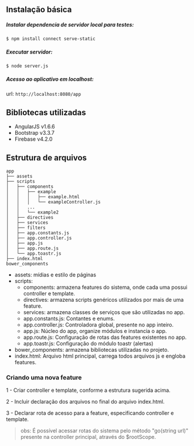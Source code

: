 ## Instalação básica

##### Instalar dependencia de servidor local para testes:
```$ npm install connect serve-static```

##### Executar servidor:
```$ node server.js```

##### Acesso ao aplicativo em localhost:
url: ```http://localhost:8080/app```

## Bibliotecas utilizadas
- AngularJS v1.6.6
- Bootstrap v3.3.7
- Firebase v4.2.0

## Estrutura de arquivos

``` 
app
├── assets
├── scripts
│   ├── components
│   │   ├── example
│   │   │   ├── example.html
│   │   │   └── exampleController.js
│   │   ...
│   │   └── example2
│   ├── directives
│   ├── services
│   ├── filters
│   ├── app.constants.js
│   ├── app.controller.js
│   ├── app.js
│   ├── app.route.js
│   └── app.toastr.js
├── index.html
bower_components

```

- assets: mídias e estilo de páginas
- scripts:
	- components: armazena features do sistema, onde cada uma possui controller e template.
	- directives: armazena scripts genéricos utilizados por mais de uma feature.
	- services: armazena classes de serviços que são utilizadas no app.
	- app.constants.js: Contantes e enums.
	- app.controller.js: Controladora global, presente no app inteiro.
	- app.js: Núcleo do app, organize módulos e instancia o app.
	- app.route.js: Configuração de rotas das features existentes no app.
	- app.toastr.js: Configuração do módulo toastr (alertas)
- bower_components: armazena bibliotecas utilizadas no projeto.
- index.html: Arquivo html principal, carrega todos arquivos js e engloba features.

### Criando uma nova feature

1 - Criar controller e template, conforme a estrutura sugerida acima.

2 - Incluir declaração dos arquivos no final do arquivo index.html.

3 - Declarar rota de acesso para a feature, especificando controller e template.
> obs: É possível acessar rotas do sistema pelo método "go(string url)" presente na controller principal, através do $rootScope.
